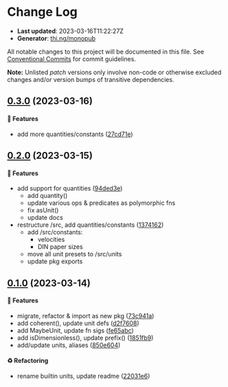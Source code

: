 # Change Log

- **Last updated**: 2023-03-16T11:22:27Z
- **Generator**: [thi.ng/monopub](https://thi.ng/monopub)

All notable changes to this project will be documented in this file.
See [Conventional Commits](https://conventionalcommits.org/) for commit guidelines.

**Note:** Unlisted _patch_ versions only involve non-code or otherwise excluded changes
and/or version bumps of transitive dependencies.

## [0.3.0](https://github.com/thi-ng/umbrella/tree/@thi.ng/units@0.3.0) (2023-03-16)

#### 🚀 Features

- add more quantities/constants ([27cd71e](https://github.com/thi-ng/umbrella/commit/27cd71e))

## [0.2.0](https://github.com/thi-ng/umbrella/tree/@thi.ng/units@0.2.0) (2023-03-15)

#### 🚀 Features

- add support for quantities ([94ded3e](https://github.com/thi-ng/umbrella/commit/94ded3e))
  - add quantity()
  - update various ops & predicates as polymorphic fns
  - fix asUnit()
  - update docs
- restructure /src, add quantities/constants ([1374162](https://github.com/thi-ng/umbrella/commit/1374162))
  - add /src/constants:
    - velocities
    - DIN paper sizes
  - move all unit presets to /src/units
  - update pkg exports

## [0.1.0](https://github.com/thi-ng/umbrella/tree/@thi.ng/units@0.1.0) (2023-03-14)

#### 🚀 Features

- migrate, refactor & import as new pkg ([73c941a](https://github.com/thi-ng/umbrella/commit/73c941a))
- add coherent(), update unit defs ([d2f7608](https://github.com/thi-ng/umbrella/commit/d2f7608))
- add MaybeUnit, update fn sigs ([fe65abc](https://github.com/thi-ng/umbrella/commit/fe65abc))
- add isDimensionless(), update prefix() ([1851fb9](https://github.com/thi-ng/umbrella/commit/1851fb9))
- add/update units, aliases ([850e604](https://github.com/thi-ng/umbrella/commit/850e604))

#### ♻️ Refactoring

- rename builtin units, update readme ([22031e6](https://github.com/thi-ng/umbrella/commit/22031e6))
